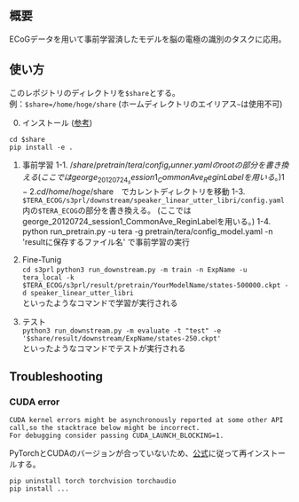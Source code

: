 ## 概要
ECoGデータを用いて事前学習済したモデルを脳の電極の識別のタスクに応用。


## 使い方  
このレポジトリのディレクトリを`$share`とする。  
例：`$share=/home/hoge/share` (ホームディレクトリのエイリアス`~`は使用不可)

0. インストール ([参考](https://github.com/s3prl/s3prl#installation))  
```
cd $share
pip install -e .
```

1. 事前学習
 1-1. 
 /$share/pretrain/tera/config_runner.yamlのrootの部分を書き換える
 (ここではgeorge_20120724_session1_CommonAve_ReginLabelを用いる。)
 1-2. 
 cd /home/hoge/$share　でカレントディレクトリを移動
 1-3. 
 `$TERA_ECOG/s3prl/downstream/speaker_linear_utter_libri/config.yaml`内の`$TERA_ECOG`の部分を書き換える。
 (ここではgeorge_20120724_session1_CommonAve_ReginLabelを用いる。)
 1-4. 
 python run_pretrain.py -u tera -g pretrain/tera/config_model.yaml -n 'resultに保存するファイル名'
 で事前学習の実行

2. Fine-Tunig  
`cd s3prl`
`python3 run_downstream.py -m train -n ExpName -u tera_local -k $TERA_ECOG/s3prl/result/pretrain/YourModelName/states-500000.ckpt -d speaker_linear_utter_libri`  
といったようなコマンドで学習が実行される

3. テスト  
`python3 run_downstream.py -m evaluate -t "test" -e '$share/result/downstream/ExpName/states-250.ckpt'`  
といったようなコマンドでテストが実行される


## Troubleshooting

### CUDA error
```RuntimeError: CUDA error: no kernel image is available for execution on the device
CUDA kernel errors might be asynchronously reported at some other API call,so the stacktrace below might be incorrect.
For debugging consider passing CUDA_LAUNCH_BLOCKING=1.
```
PyTorchとCUDAのバージョンが合っていないため、[公式](https://pytorch.org/get-started/locally/)に従って再インストールする。
```
pip uninstall torch torchvision torchaudio
pip install ...
```

